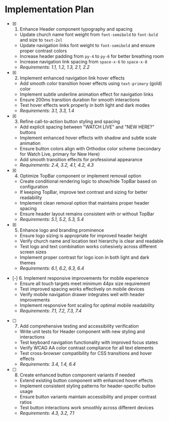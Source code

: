 # Implementation Plan

- [x] 1. Enhance Header component typography and spacing
  - Update church name font weight from `font-semibold` to `font-bold` and size to `text-2xl`
  - Update navigation links font weight to `font-semibold` and ensure proper contrast colors
  - Increase header padding from `py-4` to `py-6` for better breathing room
  - Increase navigation link spacing from `space-x-6` to `space-x-8`
  - _Requirements: 1.1, 1.2, 1.3, 2.1, 2.2_

- [x] 2. Implement enhanced navigation link hover effects
  - Add smooth color transition hover effects using `text-primary` (gold) color
  - Implement subtle underline animation effect for navigation links
  - Ensure 200ms transition duration for smooth interactions
  - Test hover effects work properly in both light and dark modes
  - _Requirements: 3.1, 3.3, 1.4_

- [x] 3. Refine call-to-action button styling and spacing
  - Add explicit spacing between "WATCH LIVE" and "NEW HERE?" buttons
  - Implement enhanced hover effects with shadow and subtle scale animation
  - Ensure button colors align with Orthodox color scheme (secondary for Watch Live, primary for New Here)
  - Add smooth transition effects for professional appearance
  - _Requirements: 2.4, 3.2, 4.1, 4.2, 4.3_

- [x] 4. Optimize TopBar component or implement removal option
  - Create conditional rendering logic to show/hide TopBar based on configuration
  - If keeping TopBar, improve text contrast and sizing for better readability
  - Implement clean removal option that maintains proper header spacing
  - Ensure header layout remains consistent with or without TopBar
  - _Requirements: 5.1, 5.2, 5.3, 5.4_

- [x] 5. Enhance logo and branding prominence
  - Ensure logo sizing is appropriate for improved header height
  - Verify church name and location text hierarchy is clear and readable
  - Test logo and text combination works cohesively across different screen sizes
  - Implement proper contrast for logo icon in both light and dark themes
  - _Requirements: 6.1, 6.2, 6.3, 6.4_

- [-] 6. Implement responsive improvements for mobile experience
  - Ensure all touch targets meet minimum 44px size requirement
  - Test improved spacing works effectively on mobile devices
  - Verify mobile navigation drawer integrates well with header improvements
  - Implement responsive font scaling for optimal mobile readability
  - _Requirements: 7.1, 7.2, 7.3, 7.4_

- [ ] 7. Add comprehensive testing and accessibility verification
  - Write unit tests for Header component with new styling and interactions
  - Test keyboard navigation functionality with improved focus states
  - Verify WCAG AA color contrast compliance for all text elements
  - Test cross-browser compatibility for CSS transitions and hover effects
  - _Requirements: 3.4, 1.4, 6.4_

- [ ] 8. Create enhanced button component variants if needed
  - Extend existing button component with enhanced hover effects
  - Implement consistent styling patterns for header-specific button usage
  - Ensure button variants maintain accessibility and proper contrast ratios
  - Test button interactions work smoothly across different devices
  - _Requirements: 4.3, 3.2, 7.1_